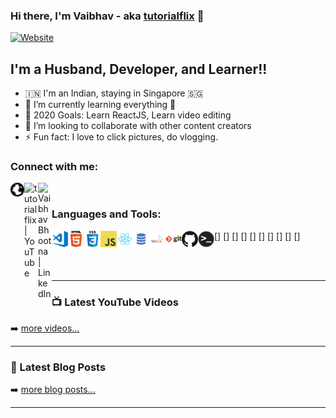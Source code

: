 ### Hi there, I'm Vaibhav - aka [tutorialflix][website] 👋

[![Website](https://img.shields.io/badge/tutorialflix-up-brightgreen)](https://tutorialflix.com)

## I'm a Husband, Developer, and Learner!!

- :india: I'm an Indian, staying in Singapore :singapore:
- 🌱 I’m currently learning everything 🤣
- 🥅 2020 Goals: Learn ReactJS, Learn video editing
- 👯 I’m looking to collaborate with other content creators
- ⚡ Fun fact: I love to click pictures, do vlogging.


### Connect with me:

[<img align="left" alt="tutorialflix.com" width="22px" src="https://raw.githubusercontent.com/iconic/open-iconic/master/svg/globe.svg" />][website]
[<img align="left" alt="tutorialflix | YouTube" width="22px" src="https://cdn.jsdelivr.net/npm/simple-icons@v3/icons/youtube.svg" />][youtube]
[<img align="left" alt="VaibhavBhootna | LinkedIn" width="22px" src="https://cdn.jsdelivr.net/npm/simple-icons@v3/icons/linkedin.svg" />][linkedin]

<br />

### Languages and Tools:

[<img align="left" alt="Visual Studio Code" width="26px" src="https://raw.githubusercontent.com/github/explore/80688e429a7d4ef2fca1e82350fe8e3517d3494d/topics/visual-studio-code/visual-studio-code.png" />]
[<img align="left" alt="HTML5" width="26px" src="https://raw.githubusercontent.com/github/explore/80688e429a7d4ef2fca1e82350fe8e3517d3494d/topics/html/html.png" />]
[<img align="left" alt="CSS3" width="26px" src="https://raw.githubusercontent.com/github/explore/80688e429a7d4ef2fca1e82350fe8e3517d3494d/topics/css/css.png" />]
[<img align="left" alt="JavaScript" width="26px" src="https://raw.githubusercontent.com/github/explore/80688e429a7d4ef2fca1e82350fe8e3517d3494d/topics/javascript/javascript.png" />]
[<img align="left" alt="React" width="26px" src="https://raw.githubusercontent.com/github/explore/80688e429a7d4ef2fca1e82350fe8e3517d3494d/topics/react/react.png" />]
[<img align="left" alt="SQL" width="26px" src="https://raw.githubusercontent.com/github/explore/80688e429a7d4ef2fca1e82350fe8e3517d3494d/topics/sql/sql.png" />]
[<img align="left" alt="MySQL" width="26px" src="https://raw.githubusercontent.com/github/explore/80688e429a7d4ef2fca1e82350fe8e3517d3494d/topics/mysql/mysql.png" />]
[<img align="left" alt="Git" width="26px" src="https://raw.githubusercontent.com/github/explore/80688e429a7d4ef2fca1e82350fe8e3517d3494d/topics/git/git.png" />]
[<img align="left" alt="GitHub" width="26px" src="https://raw.githubusercontent.com/github/explore/78df643247d429f6cc873026c0622819ad797942/topics/github/github.png" />]
[<img align="left" alt="Terminal" width="26px" src="https://raw.githubusercontent.com/github/explore/80688e429a7d4ef2fca1e82350fe8e3517d3494d/topics/terminal/terminal.png" />]

<br />
<br />

---

### 📺 Latest YouTube Videos

<!-- YOUTUBE:START -->
<!-- YOUTUBE:END -->

➡️ [more videos...](https://youtube.com/tutorialflix)

---

### 📕 Latest Blog Posts

<!-- BLOG-POST-LIST:START -->
<!-- BLOG-POST-LIST:END -->

➡️ [more blog posts...](https://tutorialflix.com)

---

[website]: https://tutorialflix.com
[youtube]: https://www.youtube.com/channel/UCDSJh3rB7sETtQfUgWr32mQ
[linkedin]: https://linkedin.com/in/vaibhavbhootna
